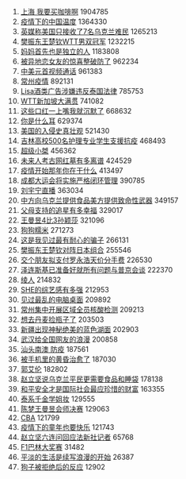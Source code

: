 1. [上海 我要买咖啡啊](https://s.weibo.com//weibo?q=%E4%B8%8A%E6%B5%B7%20%E6%88%91%E8%A6%81%E4%B9%B0%E5%92%96%E5%95%A1%E5%95%8A&Refer=top) 1904785
2. [疫情下的中国温度](https://s.weibo.com//weibo?q=%23%E7%96%AB%E6%83%85%E4%B8%8B%E7%9A%84%E4%B8%AD%E5%9B%BD%E6%B8%A9%E5%BA%A6%23&Refer=top) 1364330
3. [英媒称美国只接收了7名乌克兰难民](https://s.weibo.com//weibo?q=%23%E8%8B%B1%E5%AA%92%E7%A7%B0%E7%BE%8E%E5%9B%BD%E5%8F%AA%E6%8E%A5%E6%94%B6%E4%BA%867%E5%90%8D%E4%B9%8C%E5%85%8B%E5%85%B0%E9%9A%BE%E6%B0%91%23&Refer=top) 1265213
4. [樊振东王楚钦WTT男双冠军](https://s.weibo.com//weibo?q=%23%E6%A8%8A%E6%8C%AF%E4%B8%9C%E7%8E%8B%E6%A5%9A%E9%92%A6WTT%E7%94%B7%E5%8F%8C%E5%86%A0%E5%86%9B%23&Refer=top) 1232215
5. [妈妈首先也是独立的人](https://s.weibo.com//weibo?q=%23%E5%A6%88%E5%A6%88%E9%A6%96%E5%85%88%E4%B9%9F%E6%98%AF%E7%8B%AC%E7%AB%8B%E7%9A%84%E4%BA%BA%23&Refer=top) 1183808
6. [被异地恋女友的惊喜整破防了](https://s.weibo.com//weibo?q=%23%E8%A2%AB%E5%BC%82%E5%9C%B0%E6%81%8B%E5%A5%B3%E5%8F%8B%E7%9A%84%E6%83%8A%E5%96%9C%E6%95%B4%E7%A0%B4%E9%98%B2%E4%BA%86%23&Refer=top) 962234
7. [中美元首视频通话](https://s.weibo.com//weibo?q=%23%E4%B8%AD%E7%BE%8E%E5%85%83%E9%A6%96%E8%A7%86%E9%A2%91%E9%80%9A%E8%AF%9D%23&Refer=top) 961383
8. [常州疫情](https://s.weibo.com//weibo?q=%23%E5%B8%B8%E5%B7%9E%E7%96%AB%E6%83%85%23&Refer=top) 892131
9. [Lisa酒类广告涉嫌违反泰国法律](https://s.weibo.com//weibo?q=%23Lisa%E9%85%92%E7%B1%BB%E5%B9%BF%E5%91%8A%E6%B6%89%E5%AB%8C%E8%BF%9D%E5%8F%8D%E6%B3%B0%E5%9B%BD%E6%B3%95%E5%BE%8B%23&Refer=top) 785753
10. [WTT新加坡大满贯](https://s.weibo.com//weibo?q=%23WTT%E6%96%B0%E5%8A%A0%E5%9D%A1%E5%A4%A7%E6%BB%A1%E8%B4%AF%23&Refer=top) 741082
11. [这些口红一上嘴我就沉默了](https://s.weibo.com//weibo?q=%E8%BF%99%E4%BA%9B%E5%8F%A3%E7%BA%A2%E4%B8%80%E4%B8%8A%E5%98%B4%E6%88%91%E5%B0%B1%E6%B2%89%E9%BB%98%E4%BA%86&Refer=top) 668632
12. [你是什么耳](https://s.weibo.com//weibo?q=%23%E4%BD%A0%E6%98%AF%E4%BB%80%E4%B9%88%E8%80%B3%23&Refer=top) 629374
13. [美国的入侵史真壮观](https://s.weibo.com//weibo?q=%23%E7%BE%8E%E5%9B%BD%E7%9A%84%E5%85%A5%E4%BE%B5%E5%8F%B2%E7%9C%9F%E5%A3%AE%E8%A7%82%23&Refer=top) 521430
14. [吉林高校500名护理专业学生支援抗疫](https://s.weibo.com//weibo?q=%23%E5%90%89%E6%9E%97%E9%AB%98%E6%A0%A1500%E5%90%8D%E6%8A%A4%E7%90%86%E4%B8%93%E4%B8%9A%E5%AD%A6%E7%94%9F%E6%94%AF%E6%8F%B4%E6%8A%97%E7%96%AB%23&Refer=top) 468493
15. [超级小桀](https://s.weibo.com//weibo?q=%23%E8%B6%85%E7%BA%A7%E5%B0%8F%E6%A1%80%23&Refer=top) 456362
16. [未来人考古网红墓有多离谱](https://s.weibo.com//weibo?q=%23%E6%9C%AA%E6%9D%A5%E4%BA%BA%E8%80%83%E5%8F%A4%E7%BD%91%E7%BA%A2%E5%A2%93%E6%9C%89%E5%A4%9A%E7%A6%BB%E8%B0%B1%23&Refer=top) 424529
17. [疫情开始那年你在干什么](https://s.weibo.com//weibo?q=%23%E7%96%AB%E6%83%85%E5%BC%80%E5%A7%8B%E9%82%A3%E5%B9%B4%E4%BD%A0%E5%9C%A8%E5%B9%B2%E4%BB%80%E4%B9%88%23&Refer=top) 413497
18. [成都大运会将实施严格闭环管理](https://s.weibo.com//weibo?q=%23%E6%88%90%E9%83%BD%E5%A4%A7%E8%BF%90%E4%BC%9A%E5%B0%86%E5%AE%9E%E6%96%BD%E4%B8%A5%E6%A0%BC%E9%97%AD%E7%8E%AF%E7%AE%A1%E7%90%86%23&Refer=top) 390785
19. [刘宇宁直播](https://s.weibo.com//weibo?q=%23%E5%88%98%E5%AE%87%E5%AE%81%E7%9B%B4%E6%92%AD%23&Refer=top) 363034
20. [中方向乌克兰提供食品美方提供致命性武器](https://s.weibo.com//weibo?q=%23%E4%B8%AD%E6%96%B9%E5%90%91%E4%B9%8C%E5%85%8B%E5%85%B0%E6%8F%90%E4%BE%9B%E9%A3%9F%E5%93%81%E7%BE%8E%E6%96%B9%E6%8F%90%E4%BE%9B%E8%87%B4%E5%91%BD%E6%80%A7%E6%AD%A6%E5%99%A8%23&Refer=top) 349157
21. [父母支持的追星有多幸福](https://s.weibo.com//weibo?q=%23%E7%88%B6%E6%AF%8D%E6%94%AF%E6%8C%81%E7%9A%84%E8%BF%BD%E6%98%9F%E6%9C%89%E5%A4%9A%E5%B9%B8%E7%A6%8F%23&Refer=top) 329017
22. [王曼昱4比3孙颖莎](https://s.weibo.com//weibo?q=%23%E7%8E%8B%E6%9B%BC%E6%98%B14%E6%AF%943%E5%AD%99%E9%A2%96%E8%8E%8E%23&Refer=top) 321096
23. [狗狗糯米](https://s.weibo.com//weibo?q=%E7%8B%97%E7%8B%97%E7%B3%AF%E7%B1%B3&Refer=top) 271273
24. [这是我见过最有耐心的骗子](https://s.weibo.com//weibo?q=%23%E8%BF%99%E6%98%AF%E6%88%91%E8%A7%81%E8%BF%87%E6%9C%80%E6%9C%89%E8%80%90%E5%BF%83%E7%9A%84%E9%AA%97%E5%AD%90%23&Refer=top) 266131
25. [樊振东王楚钦对阵日本组合](https://s.weibo.com//weibo?q=%23%E6%A8%8A%E6%8C%AF%E4%B8%9C%E7%8E%8B%E6%A5%9A%E9%92%A6%E5%AF%B9%E9%98%B5%E6%97%A5%E6%9C%AC%E7%BB%84%E5%90%88%23&Refer=top) 255546
26. [交个朋友拟支付罗永浩天价分手费](https://s.weibo.com//weibo?q=%23%E4%BA%A4%E4%B8%AA%E6%9C%8B%E5%8F%8B%E6%8B%9F%E6%94%AF%E4%BB%98%E7%BD%97%E6%B0%B8%E6%B5%A9%E5%A4%A9%E4%BB%B7%E5%88%86%E6%89%8B%E8%B4%B9%23&Refer=top) 226530
27. [泽连斯基已准备好就所有问题与普京会谈](https://s.weibo.com//weibo?q=%23%E6%B3%BD%E8%BF%9E%E6%96%AF%E5%9F%BA%E5%B7%B2%E5%87%86%E5%A4%87%E5%A5%BD%E5%B0%B1%E6%89%80%E6%9C%89%E9%97%AE%E9%A2%98%E4%B8%8E%E6%99%AE%E4%BA%AC%E4%BC%9A%E8%B0%88%23&Refer=top) 222370
28. [绫人](https://s.weibo.com//weibo?q=%E7%BB%AB%E4%BA%BA&Refer=top) 214832
29. [SHE的综艺感有多强](https://s.weibo.com//weibo?q=%23SHE%E7%9A%84%E7%BB%BC%E8%89%BA%E6%84%9F%E6%9C%89%E5%A4%9A%E5%BC%BA%23&Refer=top) 212953
30. [见过最乱的电脑桌面](https://s.weibo.com//weibo?q=%23%E8%A7%81%E8%BF%87%E6%9C%80%E4%B9%B1%E7%9A%84%E7%94%B5%E8%84%91%E6%A1%8C%E9%9D%A2%23&Refer=top) 209892
31. [常州集中开展区域全员核酸检测](https://s.weibo.com//weibo?q=%23%E5%B8%B8%E5%B7%9E%E9%9B%86%E4%B8%AD%E5%BC%80%E5%B1%95%E5%8C%BA%E5%9F%9F%E5%85%A8%E5%91%98%E6%A0%B8%E9%85%B8%E6%A3%80%E6%B5%8B%23&Refer=top) 209213
32. [想去丹麦捡瓶子了](https://s.weibo.com//weibo?q=%23%E6%83%B3%E5%8E%BB%E4%B8%B9%E9%BA%A6%E6%8D%A1%E7%93%B6%E5%AD%90%E4%BA%86%23&Refer=top) 203503
33. [新疆出现神秘绝美的蓝色湖面](https://s.weibo.com//weibo?q=%23%E6%96%B0%E7%96%86%E5%87%BA%E7%8E%B0%E7%A5%9E%E7%A7%98%E7%BB%9D%E7%BE%8E%E7%9A%84%E8%93%9D%E8%89%B2%E6%B9%96%E9%9D%A2%23&Refer=top) 202903
34. [武汉给全国网友的浪漫](https://s.weibo.com//weibo?q=%23%E6%AD%A6%E6%B1%89%E7%BB%99%E5%85%A8%E5%9B%BD%E7%BD%91%E5%8F%8B%E7%9A%84%E6%B5%AA%E6%BC%AB%23&Refer=top) 200858
35. [汕头南澳 防疫](https://s.weibo.com//weibo?q=%E6%B1%95%E5%A4%B4%E5%8D%97%E6%BE%B3%20%E9%98%B2%E7%96%AB&Refer=top) 187561
36. [被手机里的黄昏治愈了](https://s.weibo.com//weibo?q=%23%E8%A2%AB%E6%89%8B%E6%9C%BA%E9%87%8C%E7%9A%84%E9%BB%84%E6%98%8F%E6%B2%BB%E6%84%88%E4%BA%86%23&Refer=top) 187030
37. [郭艾伦](https://s.weibo.com//weibo?q=%E9%83%AD%E8%89%BE%E4%BC%A6&Refer=top) 182802
38. [赵立坚说乌克兰平民更需要食品和睡袋](https://s.weibo.com//weibo?q=%23%E8%B5%B5%E7%AB%8B%E5%9D%9A%E8%AF%B4%E4%B9%8C%E5%85%8B%E5%85%B0%E5%B9%B3%E6%B0%91%E6%9B%B4%E9%9C%80%E8%A6%81%E9%A3%9F%E5%93%81%E5%92%8C%E7%9D%A1%E8%A2%8B%23&Refer=top) 178138
39. [和平安全才是国际社会最应珍惜的财富](https://s.weibo.com//weibo?q=%23%E5%92%8C%E5%B9%B3%E5%AE%89%E5%85%A8%E6%89%8D%E6%98%AF%E5%9B%BD%E9%99%85%E7%A4%BE%E4%BC%9A%E6%9C%80%E5%BA%94%E7%8F%8D%E6%83%9C%E7%9A%84%E8%B4%A2%E5%AF%8C%23&Refer=top) 163355
40. [泰系千金学姐妆](https://s.weibo.com//weibo?q=%E6%B3%B0%E7%B3%BB%E5%8D%83%E9%87%91%E5%AD%A6%E5%A7%90%E5%A6%86&Refer=top) 129555
41. [陈梦王曼昱会师决赛](https://s.weibo.com//weibo?q=%23%E9%99%88%E6%A2%A6%E7%8E%8B%E6%9B%BC%E6%98%B1%E4%BC%9A%E5%B8%88%E5%86%B3%E8%B5%9B%23&Refer=top) 129063
42. [CBA](https://s.weibo.com//weibo?q=CBA&Refer=top) 121799
43. [疫情下的童年也要快乐](https://s.weibo.com//weibo?q=%23%E7%96%AB%E6%83%85%E4%B8%8B%E7%9A%84%E7%AB%A5%E5%B9%B4%E4%B9%9F%E8%A6%81%E5%BF%AB%E4%B9%90%23&Refer=top) 121743
44. [赵立坚六连问回应法新社记者](https://s.weibo.com//weibo?q=%23%E8%B5%B5%E7%AB%8B%E5%9D%9A%E5%85%AD%E8%BF%9E%E9%97%AE%E5%9B%9E%E5%BA%94%E6%B3%95%E6%96%B0%E7%A4%BE%E8%AE%B0%E8%80%85%23&Refer=top) 65768
45. [F1巴林大奖赛](https://s.weibo.com//weibo?q=%23F1%E5%B7%B4%E6%9E%97%E5%A4%A7%E5%A5%96%E8%B5%9B%23&Refer=top) 31482
46. [平淡的生活是续写浪漫的开始](https://s.weibo.com//weibo?q=%23%E5%B9%B3%E6%B7%A1%E7%9A%84%E7%94%9F%E6%B4%BB%E6%98%AF%E7%BB%AD%E5%86%99%E6%B5%AA%E6%BC%AB%E7%9A%84%E5%BC%80%E5%A7%8B%23&Refer=top) 26387
47. [狗子被拒绝后的反应](https://s.weibo.com//weibo?q=%23%E7%8B%97%E5%AD%90%E8%A2%AB%E6%8B%92%E7%BB%9D%E5%90%8E%E7%9A%84%E5%8F%8D%E5%BA%94%23&Refer=top) 12902
